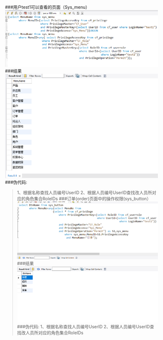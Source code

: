 ###用户test1可以查看的页面（Sys_menu）
![test1](test1操作.png)
###结果
![test1](text1结果.png)
###伪代码:
>1、根据名称查找人员编号UserID
>2、根据人员编号UserID查找改人员所对应的角色集合RoleIDs
###订单(order)页面中的操作权限(sys_button）
![order](order操作.png)
###结果
![order](order结果.png)
###伪代码:
>1、根据名称查找人员编号UserID
>2、根据人员编号UserID查找改人员所对应的角色集合RoleIDs




